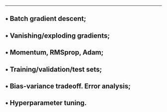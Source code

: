 --------------------------------------------------------------------------------------
• Batch gradient descent;
-----------------------------------------------------------------------------
• Vanishing/exploding gradients;
-------------------------------------------------------------------
• Momentum, RMSprop, Adam;
----------------------------------------------------------------------
• Training/validation/test sets;
--------------------------------------------------------------------
• Bias-variance tradeoff. Error analysis;
---------------------------------------------------------------------
• Hyperparameter tuning.
-------------------------------------------------------------------
